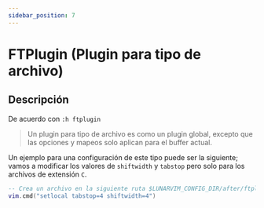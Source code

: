 ```yaml
---
sidebar_position: 7
---
```


# FTPlugin (Plugin para tipo de archivo)

## Descripción

De acuerdo con `:h ftplugin`

> Un plugin para tipo de archivo es como un plugin global, excepto que las opciones y mapeos
> solo aplican para el buffer actual.

Un ejemplo para una configuración de este tipo puede ser la siguiente; vamos a
modificar los valores de `shiftwidth` y `tabstop` pero solo para los archivos de extensión `C`.

```lua
-- Crea un archivo en la siguiente ruta $LUNARVIM_CONFIG_DIR/after/ftplugin/c.lua
vim.cmd("setlocal tabstop=4 shiftwidth=4")
```
